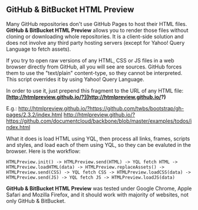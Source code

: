 GitHub & BitBucket HTML Preview
-------------------------------

Many GitHub repositories don't use GitHub Pages to host their HTML files. **GitHub & BitBucket HTML Preview** allows you to render those files without cloning or downloading whole repositories. It is a  client-side solution and does not involve any third party hosting servers (except for Yahoo! Query Language to fetch assets).

If you try to open raw versions of any HTML, CSS or JS files in a web browser directly from GitHub, all you will see are sources. GitHub forces them to use the "text/plain" content-type, so they cannot be interpreted. This script overrides it by using Yahoo! Query Language.

In order to use it, just prepend this fragment to the URL of any HTML file: **[http://htmlpreview.github.io/?](http://htmlpreview.github.io/?)**

E.g.:
http://htmlpreview.github.io/?https://github.com/twbs/bootstrap/gh-pages/2.3.2/index.html
http://htmlpreview.github.io/?https://github.com/documentcloud/backbone/blob/master/examples/todos/index.html

What it does is load HTML using YQL, then process all links, frames, scripts and styles, and load each of them using YQL, so they can be evaluted in the browser. Here is the workflow:
```
HTMLPreview.init() -> HTMLPreview.send(HTML) -> YQL fetch HTML -> HTMLPreview.loadHTML(data) -> HTMLPreview.replaceAssets() -> HTMLPreview.send(CSS) -> YQL fetch CSS -> HTMLPreview.loadCSS(data) -> HTMLPreview.send(JS) -> YQL fetch JS -> HTMLPreview.loadJS(data)
```

**GitHub & BitBucket HTML Preview** was tested under Google Chrome, Apple Safari and Mozilla Firefox, and it should work with majority of websites, not only GitHub & BitBucket.
